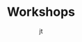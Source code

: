 ---
layout: workshops
collection: workshops
title: Workshops
description: 'Workshops to learn how to contribute to the model'
image: assets/images/generic/lu3.jpg
author: jt
nav-menu: true
show_tile: true
intro_header: News about MAgPIE
button_label: Go to workshop
---